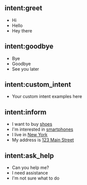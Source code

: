 ## intent:greet
- Hi
- Hello
- Hey there

## intent:goodbye
- Bye
- Goodbye
- See you later

## intent:custom_intent
- Your custom intent examples here

## intent:inform
- I want to buy [shoes](product)
- I'm interested in [smartphones](product)
- I live in [New York](location)
- My address is [123 Main Street](location)

## intent:ask_help
- Can you help me?
- I need assistance
- I'm not sure what to do
